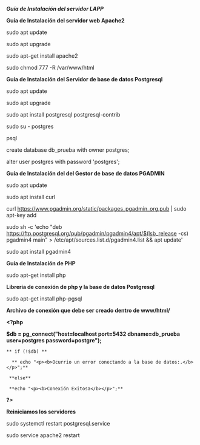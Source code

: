 ***Guía de Instalación del servidor LAPP***

**Guía de Instalación del servidor web Apache2**

sudo apt update

sudo apt upgrade

sudo apt-get install apache2

sudo chmod 777 -R /var/www/html


**Guía de Instalación del Servidor de base de datos Postgresql**

sudo apt update

sudo apt upgrade

sudo apt install postgresql postgresql-contrib

sudo su - postgres

psql

create database db_prueba with owner postgres;

alter user postgres with password 'postgres';

**Guía de Instalación del del Gestor de base de datos PGADMIN**


sudo apt update

sudo apt install curl

curl https://www.pgadmin.org/static/packages_pgadmin_org.pub | sudo apt-key add

sudo sh -c 'echo "deb https://ftp.postgresql.org/pub/pgadmin/pgadmin4/apt/$(lsb_release -cs) pgadmin4 main" > /etc/apt/sources.list.d/pgadmin4.list && apt update'

sudo apt install pgadmin4

**Guía de Instalación de PHP**

sudo apt-get install php

**Libreria de conexión de php y la base de datos Postgresql**

sudo apt-get install php-pgsql

**Archivo de conexión que debe ser creado dentro de www/html/**


**<?php**

**$db = pg_connect("host=localhost port=5432 dbname=db_prueba user=postgres password=postgre");**

    ** if (!$db) **

      ** echo "<p><b>Ocurrio un error conectando a la base de datos:.</b></p>";**

     **else**

     **echo "<p><b>Conexión Exitosa</b></p>";**

**?>**

**Reiniciamos los servidores**

sudo systemctl restart postgresql.service

sudo service apache2 restart
